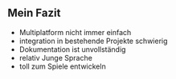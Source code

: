 ##  Mein Fazit

* Multiplatform nicht immer einfach
* integration in bestehende Projekte schwierig
* Dokumentation ist unvollständig
* relativ Junge Sprache
* toll zum Spiele entwickeln
